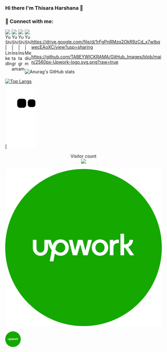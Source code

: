 ### Hi there I'm Thisara Harshana 👋

<!--
**TABEYWICKRAMA/TABEYWICKRAMA** is a ✨ _special_ ✨ repository because its `README.md` (this file) appears on your GitHub profile.

Here are some ideas to get you started:

- 🔭 I’m currently working on ...
- 🌱 I’m currently learning ...
- 👯 I’m looking to collaborate on ...
- 🤔 I’m looking for help with ...
- 💬 Ask me about ...
- 📫 How to reach me: ...
- 😄 Pronouns: ...
- ⚡ Fun fact: ...
-->
### 🤝 Connect with me:

<a href="https://www.linkedin.com/in/thisara-harshana-abeywickrama-b851961b4/"><img align="left" src="https://raw.githubusercontent.com/yushi1007/yushi1007/main/images/linkedin.svg" alt="Yu Shi | LinkedIn" width="21px"/></a>

<a href="https://www.facebook.com/thisaraharshana.abeywickrama.1/"><img align="left" src="https://cdn-icons-png.flaticon.com/512/124/124010.png" alt="Yu Shi | Instagram" width="21px"/></a>

<a href="https://www.facebook.com/thisaraharshana.abeywickrama.1/"><img align="left" src="https://drive.google.com/file/d/1rFgPnRMzq2OkR9zCd_x7wIbqwecEAoXC/view?usp=sharing" alt="Yu Shi | Instagram" width="21px"/></a>

<a href=""><img align="left" src="https://www.google.com/urlsa=i&url=https%3A%2F%2Fwww.upwork.com%2Fabout%2Fbrand&psig=AOvVaw2r0bGcirnB7OzWLYtPBbhK&ust=1690179931616000&source=images&cd=vfe&opi=89978449&ved=0CBEQjRxqFwoTCJi7-4SZpIADFQAAAAAdAAAAABAE" alt="Yu Shi | Medium" width="21px"/></a>
</br>

https://drive.google.com/file/d/1rFgPnRMzq2OkR9zCd_x7wIbqwecEAoXC/view?usp=sharing

https://github.com/TABEYWICKRAMA/GitHub_Images/blob/main/2560px-Upwork-logo.svg.png?raw=true

![Anurag's GitHub stats](https://github-readme-stats.vercel.app/api?username=TABEYWICKRAMA&show_icons=true&theme=radical)

[![Top Langs](https://github-readme-stats.vercel.app/api/top-langs/?username=TABEYWICKRAMA&layout=compact)](https://github.com/TABEYWICKRAMA)

[![Snake animation](https://github.com/TABEYWICKRAMA/TABEYWICKRAMA/blob/output/github-contribution-grid-snake.svg)


<p align="center"> 
  Visitor count<br>
<img src="https://profile-counter.glitch.me/TABEYWICKRAMA/count.svg" />
</p>


![GitHub Logo](https://raw.githubusercontent.com/TABEYWICKRAMA/GitHub_Images/7cb5f11f2d3d3b41d91dad8b7db8f80704e00fda/upwork.svg)

<a href="https://www.facebook.com/thisaraharshana.abeywickrama.1/"><img align="left" src="https://raw.githubusercontent.com/TABEYWICKRAMA/GitHub_Images/7cb5f11f2d3d3b41d91dad8b7db8f80704e00fda/upwork.svg" alt="Yu Shi | Instagram" width="50px"/></a>
